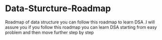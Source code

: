 # Data-Sturcture-Roadmap
Roadmap of data structure you can follow this roadmap to learn DSA .I will assure you if you follow this roadmap you can learn DSA starting from easy problem and then move further step by step
